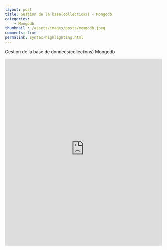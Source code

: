 ```yaml
---
layout: post
title: Gestion de la base(collections) - Mongodb
categories:
    - Mongodb
thumbnail : /assets/images/posts/mongodb.jpeg
comments: true
permalink: syntax-highlighting.html
---
```



Gestion de la base de donnees(collections) Mongodb

<iframe style="width: 100%; height: 600px;" src="https://www.youtube-nocookie.com/embed/D47ybA8DJ4Y?controls=0&amp;showinfo=0" frameborder="0" allowfullscreen></iframe>